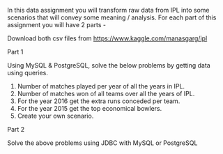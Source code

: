 In this data assignment you will transform raw data from IPL into some scenarios that will convey some meaning / analysis. For each part of this assignment you will have 2 parts -


Download both csv files from https://www.kaggle.com/manasgarg/ipl

Part 1

Using MySQL & PostgreSQL, solve the below problems by getting data using queries.

1. Number of matches played per year of all the years in IPL.
2. Number of matches won of all teams over all the years of IPL.
3. For the year 2016 get the extra runs conceded per team.
4. For the year 2015 get the top economical bowlers.
5. Create your own scenario.

Part 2

Solve the above problems using JDBC with MySQL or PostgreSQL

